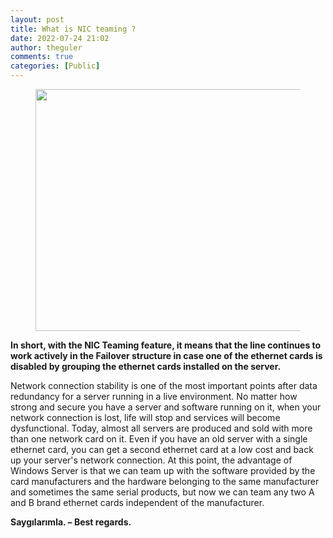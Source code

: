 ```yaml
---
layout: post
title: What is NIC teaming ?
date: 2022-07-24 21:02
author: theguler
comments: true
categories: [Public]
---
```

<!-- wp:image {"id":3708,"width":541,"height":387,"sizeSlug":"large","linkDestination":"none"} -->
<figure class="wp-block-image size-large is-resized"><img src="https://theguler.wordpress.com/wp-content/uploads/2022/07/nic-teaming.png?w=652" alt="" class="wp-image-3708" width="541" height="387" /></figure>
<!-- /wp:image -->

<!-- wp:paragraph -->
<p><strong>In short, with the NIC Teaming feature, it means that the line continues to work actively in the Failover structure in case one of the ethernet cards is disabled by grouping the ethernet cards installed on the server.</strong></p>
<!-- /wp:paragraph -->

<!-- wp:paragraph -->
<p>Network connection stability is one of the most important points after data redundancy for a server running in a live environment. No matter how strong and secure you have a server and software running on it, when your network connection is lost, life will stop and services will become dysfunctional. Today, almost all servers are produced and sold with more than one network card on it. Even if you have an old server with a single ethernet card, you can get a second ethernet card at a low cost and back up your server's network connection. At this point, the advantage of Windows Server is that we can team up with the software provided by the card manufacturers and the hardware belonging to the same manufacturer and sometimes the same serial products, but now we can team any two A and B brand ethernet cards independent of the manufacturer.</p>
<!-- /wp:paragraph -->

<!-- wp:paragraph -->
<p><strong>Saygılarımla. – Best regards.</strong></p>
<!-- /wp:paragraph -->
